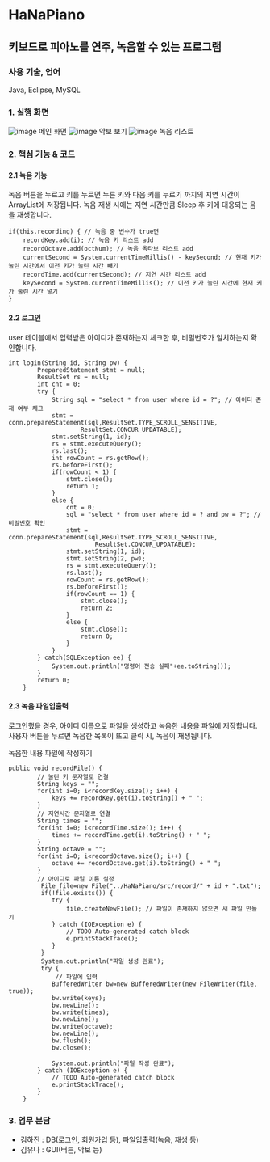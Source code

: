 # HaNaPiano
## 키보드로 피아노를 연주, 녹음할 수 있는 프로그램
### 사용 기술, 언어
Java, Eclipse, MySQL

### 1. 실행 화면

![image](https://user-images.githubusercontent.com/80630432/146872455-a988f90f-8257-4286-b93d-1196b07415fb.png)
메인 화면
![image](https://user-images.githubusercontent.com/80630432/146872466-5d715127-451c-4015-8ce4-b03ee2778323.png)
악보 보기
![image](https://user-images.githubusercontent.com/80630432/146872500-478c9b03-c1b2-4884-8071-41bb880b96dc.png)
녹음 리스트

### 2. 핵심 기능 & 코드
#### 2.1 녹음 기능
녹음 버튼을 누르고 키를 누르면 누른 키와 다음 키를 누르기 까지의 지연 시간이 ArrayList에 저장됩니다.
녹음 재생 시에는 지연 시간만큼 Sleep 후 키에 대응되는 음을 재생합니다.
```
if(this.recording) { // 녹음 중 변수가 true면
	recordKey.add(i); // 녹음 키 리스트 add
	recordOctave.add(octNum); // 녹음 옥타브 리스트 add
	currentSecond = System.currentTimeMillis() - keySecond; // 현재 키가 눌린 시간에서 이전 키가 눌린 시간 빼기
	recordTime.add(currentSecond); // 지연 시간 리스트 add
	keySecond = System.currentTimeMillis(); // 이전 키가 눌린 시간에 현재 키가 눌린 시간 넣기
}
```


#### 2.2 로그인
user 테이블에서 입력받은 아이디가 존재하는지 체크한 후, 비밀번호가 일치하는지 확인합니다. 
```
int login(String id, String pw) {
		PreparedStatement stmt = null;
		ResultSet rs = null;
		int cnt = 0;
		try {
			String sql = "select * from user where id = ?"; // 아이디 존재 여부 체크
			stmt = conn.prepareStatement(sql,ResultSet.TYPE_SCROLL_SENSITIVE, 
                    ResultSet.CONCUR_UPDATABLE);
			stmt.setString(1, id);
			rs = stmt.executeQuery();
			rs.last();
			int rowCount = rs.getRow();
			rs.beforeFirst();
			if(rowCount < 1) {
				stmt.close();
				return 1;
			}
			else {
				cnt = 0;
				sql = "select * from user where id = ? and pw = ?"; // 비밀번호 확인
				stmt = conn.prepareStatement(sql,ResultSet.TYPE_SCROLL_SENSITIVE, 
                        ResultSet.CONCUR_UPDATABLE);
				stmt.setString(1, id);
				stmt.setString(2, pw);
				rs = stmt.executeQuery();
				rs.last();
				rowCount = rs.getRow();
				rs.beforeFirst();
				if(rowCount == 1) {
					stmt.close();
					return 2;
				}
				else {
					stmt.close();
					return 0;
				}
			}
		} catch(SQLException ee) {
			System.out.println("명령어 전송 실패"+ee.toString());
		}
		return 0;
	}
```

#### 2.3 녹음 파일입출력
로그인했을 경우, 아이디 이름으로 파일을 생성하고 녹음한 내용을 파일에 저장합니다.
사용자 버튼을 누르면 녹음한 목록이 뜨고 클릭 시, 녹음이 재생됩니다.

녹음한 내용 파일에 작성하기
```
public void recordFile() {
		// 눌린 키 문자열로 연결
		String keys = "";
		for(int i=0; i<recordKey.size(); i++) {
			keys += recordKey.get(i).toString() + " ";
		}
		// 지연시간 문자열로 연결
		String times = "";
		for(int i=0; i<recordTime.size(); i++) {
			times += recordTime.get(i).toString() + " ";
		}
		String octave = "";
		for(int i=0; i<recordOctave.size(); i++) {
			octave += recordOctave.get(i).toString() + " ";
		}
		// 아이디로 파일 이름 설정
		 File file=new File("../HaNaPiano/src/record/" + id + ".txt");
	     if(!file.exists()) {
			try {
				file.createNewFile(); // 파일이 존재하지 않으면 새 파일 만들기
			} catch (IOException e) {
				// TODO Auto-generated catch block
				e.printStackTrace();
			}
	     }
	     System.out.println("파일 생성 완료");
	     try {
	    	 // 파일에 입력
			BufferedWriter bw=new BufferedWriter(new FileWriter(file, true));
			bw.write(keys);
			bw.newLine();
			bw.write(times);
			bw.newLine();
			bw.write(octave);
			bw.newLine();
			bw.flush();
			bw.close();
			
			System.out.println("파일 작성 완료");
		} catch (IOException e) {
			// TODO Auto-generated catch block
			e.printStackTrace();
		}
	}
```

### 3. 업무 분담
- 김하진 : DB(로그인, 회원가입 등), 파일입출력(녹음, 재생 등)
- 김유나 : GUI(버튼, 악보 등)
